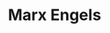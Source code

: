 ---
ref: sol-030-0182
title: "Marx Engels"
author_name: ["Acácio Santos"]
publisher: ["Seara Nova"]
year: "unknown year"
origin: ["Portugal"]
formats: ["book, book-cover"]
disciplines: ["graphic-design"]
tags:
layout: artifact
status: ["scan"]
published: false
int_published: false
image_count:
date_added: 2023-06-16
batch:
---